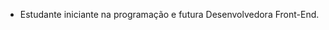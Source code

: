 - Estudante iniciante na programação e futura Desenvolvedora Front-End.


<!---
luciafm/luciafm is a ✨ special ✨ repository because its `README.md` (this file) appears on your GitHub profile.
You can click the Preview link to take a look at your changes.
--->
